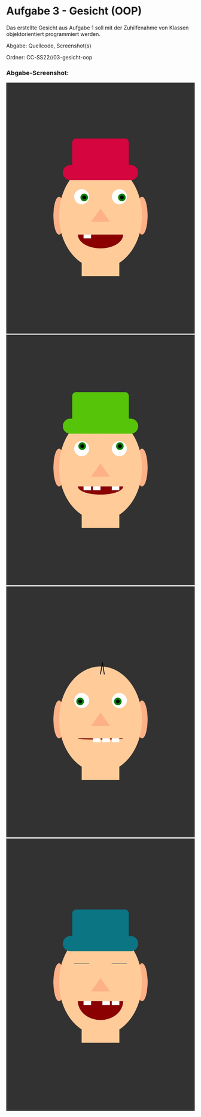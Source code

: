 # Aufgabe 3 - Gesicht (OOP)

Das erstellte Gesicht aus Aufgabe 1 soll mit der Zuhilfenahme von Klassen objektorientiert programmiert werden.

Abgabe: Quellcode, Screenshot(s)

Ordner: CC-SS22/<nachname-vorname>/03-gesicht-oop

### Abgabe-Screenshot:

![Screenshot](exports/CC_Aufgabe_03_Canvas_01.jpeg)
![Screenshot](exports/CC_Aufgabe_03_Canvas_02.jpeg)
![Screenshot](exports/CC_Aufgabe_03_Canvas_03.jpeg)
![Screenshot](exports/CC_Aufgabe_03_Canvas_04.jpeg)